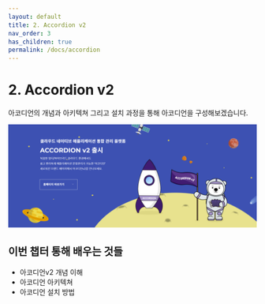 ```yaml
---
layout: default
title: 2. Accordion v2
nav_order: 3
has_children: true
permalink: /docs/accordion
---
```


# 2. Accordion v2

아코디언의 개념과 아키텍쳐 그리고 설치 과정을 통해 아코디언을 구성해보겠습니다.

![cncf.png](/assets/images/accordion/cncf.png)

## 이번 챕터 통해 배우는 것들

- 아코디언v2 개념 이해
- 아코디언 아키텍쳐
- 아코디언 설치 방법

